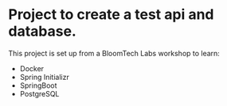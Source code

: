 # Project to create a test api and database.

This project is set up from a BloomTech Labs workshop to learn:
- Docker
- Spring Initializr
- SpringBoot
- PostgreSQL